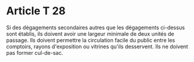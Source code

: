 # Article T 28

Si des dégagements secondaires autres que les dégagements ci-dessus sont établis, ils doivent avoir une largeur minimale de deux unités de passage. Ils doivent permettre la circulation facile du public entre les comptoirs, rayons d'exposition ou vitrines qu'ils desservent. Ils ne doivent pas former cul-de-sac.
